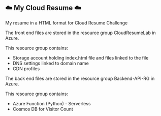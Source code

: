 ## :cloud: My Cloud Resume :cloud:

My resume in a HTML format for Cloud Resume Challenge

The front end files are stored in the resource group CloudResumeLab in Azure.

This resource group contains:
- Storage account holding index.html file and files linked to the file
- DNS settings linked to domain name
- CDN profiles

The back end files are stored in the resource group Backend-API-RG in Azure.

This resource group contains:
- Azure Function (Python) - Serverless
- Cosmos DB for Visitor Count
